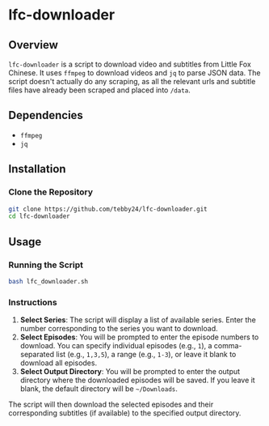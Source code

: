 # lfc-downloader

## Overview
`lfc-downloader` is a script to download video and subtitles from Little Fox Chinese. It uses `ffmpeg` to download videos and `jq` to parse JSON data. The script doesn't actually do any scraping, as all the relevant urls and subtitle files have already been scraped and placed into `/data`.

## Dependencies
- `ffmpeg`
- `jq`

## Installation

### Clone the Repository
```sh
git clone https://github.com/tebby24/lfc-downloader.git
cd lfc-downloader
```

## Usage

### Running the Script
```sh
bash lfc_downloader.sh
```

### Instructions
1. **Select Series**: The script will display a list of available series. Enter the number corresponding to the series you want to download.
2. **Select Episodes**: You will be prompted to enter the episode numbers to download. You can specify individual episodes (e.g., `1`), a comma-separated list (e.g., `1,3,5`), a range (e.g., `1-3`), or leave it blank to download all episodes.
3. **Select Output Directory**: You will be prompted to enter the output directory where the downloaded episodes will be saved. If you leave it blank, the default directory will be `~/Downloads`.

The script will then download the selected episodes and their corresponding subtitles (if available) to the specified output directory.
